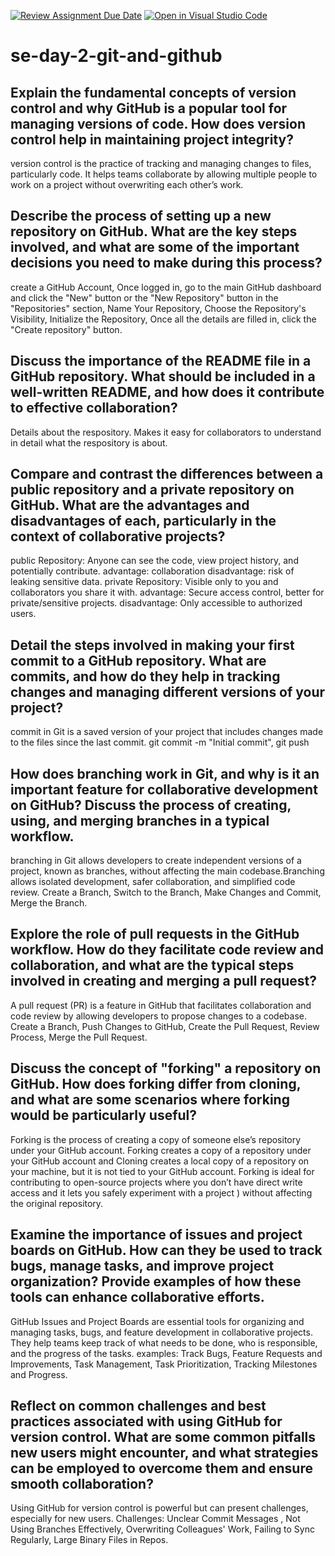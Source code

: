 [![Review Assignment Due Date](https://classroom.github.com/assets/deadline-readme-button-22041afd0340ce965d47ae6ef1cefeee28c7c493a6346c4f15d667ab976d596c.svg)](https://classroom.github.com/a/8wgCKhpZ)
[![Open in Visual Studio Code](https://classroom.github.com/assets/open-in-vscode-2e0aaae1b6195c2367325f4f02e2d04e9abb55f0b24a779b69b11b9e10269abc.svg)](https://classroom.github.com/online_ide?assignment_repo_id=15852111&assignment_repo_type=AssignmentRepo)
# se-day-2-git-and-github
## Explain the fundamental concepts of version control and why GitHub is a popular tool for managing versions of code. How does version control help in maintaining project integrity?
version control is the practice of tracking and managing changes to files, particularly code. It helps teams collaborate by allowing multiple people to work on a project without overwriting each other’s work.

## Describe the process of setting up a new repository on GitHub. What are the key steps involved, and what are some of the important decisions you need to make during this process?
create a GitHub Account, Once logged in, go to the main GitHub dashboard and click the "New" button or the "New Repository" button in the "Repositories" section, Name Your Repository, Choose the Repository's Visibility, Initialize the Repository, Once all the details are filled in, click the "Create repository" button.

## Discuss the importance of the README file in a GitHub repository. What should be included in a well-written README, and how does it contribute to effective collaboration?
Details about the respository. Makes it easy for collaborators to understand in detail what the respository is about.

## Compare and contrast the differences between a public repository and a private repository on GitHub. What are the advantages and disadvantages of each, particularly in the context of collaborative projects?
public Repository: Anyone can see the code, view project history, and potentially contribute.
advantage: collaboration
disadvantage: risk of leaking sensitive data.
private Repository: Visible only to you and collaborators you share it with.
advantage: Secure access control, better for private/sensitive projects.
disadvantage: Only accessible to authorized users.

## Detail the steps involved in making your first commit to a GitHub repository. What are commits, and how do they help in tracking changes and managing different versions of your project? 
commit in Git is a saved version of your project that includes changes made to the files since the last commit. 
git commit -m "Initial commit", git push

## How does branching work in Git, and why is it an important feature for collaborative development on GitHub? Discuss the process of creating, using, and merging branches in a typical workflow.
branching in Git allows developers to create independent versions of a project, known as branches, without affecting the main codebase.Branching allows isolated development, safer collaboration, and simplified code review. 
Create a Branch, Switch to the Branch, Make Changes and Commit, Merge the Branch.

## Explore the role of pull requests in the GitHub workflow. How do they facilitate code review and collaboration, and what are the typical steps involved in creating and merging a pull request?
A pull request (PR) is a feature in GitHub that facilitates collaboration and code review by allowing developers to propose changes to a codebase.
Create a Branch, Push Changes to GitHub, Create the Pull Request, Review Process, Merge the Pull Request.

## Discuss the concept of "forking" a repository on GitHub. How does forking differ from cloning, and what are some scenarios where forking would be particularly useful?
Forking is the process of creating a copy of someone else’s repository under your GitHub account. Forking creates a copy of a repository under your GitHub account and Cloning creates a local copy of a repository on your machine, but it is not tied to your GitHub account. Forking is ideal for contributing to open-source projects where you don’t have direct write access and it lets you safely experiment with a project ) without affecting the original repository.

## Examine the importance of issues and project boards on GitHub. How can they be used to track bugs, manage tasks, and improve project organization? Provide examples of how these tools can enhance collaborative efforts.
GitHub Issues and Project Boards are essential tools for organizing and managing tasks, bugs, and feature development in collaborative projects. They help teams keep track of what needs to be done, who is responsible, and the progress of the tasks. examples: Track Bugs, Feature Requests and Improvements, Task Management, Task Prioritization, Tracking Milestones and Progress.

## Reflect on common challenges and best practices associated with using GitHub for version control. What are some common pitfalls new users might encounter, and what strategies can be employed to overcome them and ensure smooth collaboration?
Using GitHub for version control is powerful but can present challenges, especially for new users. Challenges: Unclear Commit Messages
, Not Using Branches Effectively, Overwriting Colleagues' Work, Failing to Sync Regularly, Large Binary Files in Repos.
